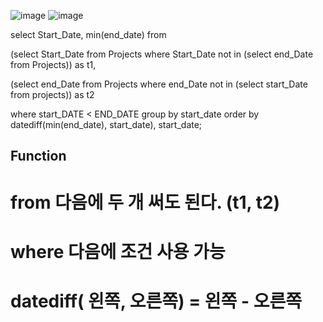 ![image](https://user-images.githubusercontent.com/78076248/117099630-f2b83400-ad71-11eb-80d2-ba0a3e5fb813.png)
![image](https://user-images.githubusercontent.com/78076248/117099652-fd72c900-ad71-11eb-81af-b7172ade380f.png)



select Start_Date, min(end_date) from 

(select Start_Date from Projects
where Start_Date not in (select end_Date from Projects)) as t1, 

(select end_Date from Projects
where end_Date not in (select start_Date from projects)) as t2

where start_DATE < END_DATE
group by start_date
order by datediff(min(end_date), start_date), start_date;

## Function

# from 다음에 두  개 써도 된다. (t1, t2)

# where 다음에 조건 사용 가능

# datediff( 왼쪽, 오른쪽) = 왼쪽 - 오른쪽
